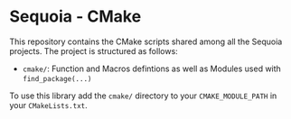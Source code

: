 # Sequoia - CMake

This repository contains the CMake scripts shared among all the Sequoia projects. The project is structured as follows:
  
  - `cmake/`: Function and Macros defintions as well as Modules used with `find_package(...)`

To use this library add the `cmake/` directory to your `CMAKE_MODULE_PATH` in your `CMakeLists.txt`.

